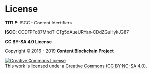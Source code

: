 # License

**TITLE**: ISCC - Content Identifiers

**ISCC**: CCDFPFc87MhdT-CTg5dAueURYan-CDdZGuHykJG87

**CC BY-SA 4.0 License**

Copyright &copy; 2016 - 2019 **Content Blockchain Project**

<a rel="license" href="http://creativecommons.org/licenses/by-nc-sa/4.0/"><img alt="Creative Commons License" style="border-width:0" src="https://i.creativecommons.org/l/by-nc-sa/4.0/88x31.png" /></a><br />This work is licensed under a <a rel="license" href="http://creativecommons.org/licenses/by-nc-sa/4.0/">Creative Commons (CC BY-NC-SA 4.0)</a>.
